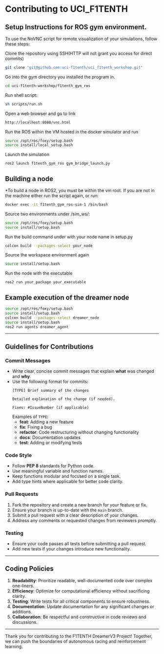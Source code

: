# Contributing to UCI_F1TENTH

## Setup Instructions for ROS gym environment.
To use the NoVNC script for remote visualization of your simulations, follow these steps:

Clone the repository using SSH(HTTP will not grant you access for direct commits)
```bash
git clone "git@github.com:uci-f1tenth/uci_f1tenth_workshop.git"
```

Go into the gym directory you installed the program in.
```bash
cd uci-f1tenth-workshop/f1tenth_gym_ros
```

Run shell script:
```bash
sh scripts/run.sh
```

Open a web browser and go to link
```bash
http://localhost:8080/vnc.html
```

Run the ROS within the VM hosted in the docker simulator and run
```bash
source /opt/ros/foxy/setup.bash
source install/local_setup.bash
```

Launch the simulation
```bash
ros2 launch f1tenth_gym_ros gym_bridge_launch.py
```

## Building a node
*To build a node in ROS2, you must be within the vm root.
If you are not in the machine either run the script again, or run:
```bash
docker exec -it f1tenth_gym_ros-sim-1 /bin/bash
```

Source two environments under /sim_ws/:
```bash
source /opt/ros/foxy/setup.bash
source install/setup.bash
```
Run the build command under with your node name in setup.py
```bash
colcon build --packages-select your_node
```
Source the workspace environment again
```bash
source install/setup.bash
```
Run the node with the executable
```bash
ros2 run your_package your_executable
```

## Example execution of the dreamer node
```bash
source /opt/ros/foxy/setup.bash
source install/setup.bash
colcon build --packages-select dreamer_node
source install/setup.bash
ros2 run agents dreamer_agent
```
---

## Guidelines for Contributions

### Commit Messages
- Write clear, concise commit messages that explain **what** was changed and **why**.
- Use the following format for commits:
  ```
  [TYPE] Brief summary of the changes

  Detailed explanation of the change (if needed).
  
  Fixes: #IssueNumber (if applicable)
  ```
  Examples of `TYPE`:
  - **feat**: Adding a new feature
  - **fix**: Fixing a bug
  - **refactor**: Code restructuring without changing functionality
  - **docs**: Documentation updates
  - **test**: Adding or modifying tests
  
### Code Style
- Follow **PEP 8** standards for Python code.
- Use meaningful variable and function names.
- Keep functions modular and focused on a single task.
- Add type hints where applicable for better code clarity.

### Pull Requests
1. Fork the repository and create a new branch for your feature or fix.
2. Ensure your branch is up-to-date with the `main` branch.
3. Submit a pull request with a clear description of your changes.
4. Address any comments or requested changes from reviewers promptly.

### Testing
- Ensure your code passes all tests before submitting a pull request.
- Add new tests if your changes introduce new functionality.

---

## Coding Policies

1. **Readability**: Prioritize readable, well-documented code over complex one-liners.
2. **Efficiency**: Optimize for computational efficiency without sacrificing clarity.
3. **Testing**: Write tests for all critical components to ensure robustness.
4. **Documentation**: Update documentation for any significant changes or additions.
5. **Collaboration**: Be respectful and constructive in code reviews and discussions.

---

Thank you for contributing to the F1TENTH DreamerV3 Project! Together, we can push the boundaries of autonomous racing and reinforcement learning.

